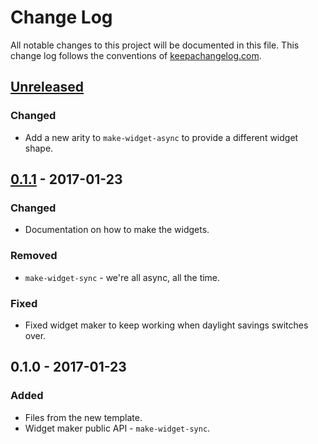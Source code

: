 # Change Log
All notable changes to this project will be documented in this file. This change log follows the conventions of [keepachangelog.com](http://keepachangelog.com/).

## [Unreleased]
### Changed
- Add a new arity to `make-widget-async` to provide a different widget shape.

## [0.1.1] - 2017-01-23
### Changed
- Documentation on how to make the widgets.

### Removed
- `make-widget-sync` - we're all async, all the time.

### Fixed
- Fixed widget maker to keep working when daylight savings switches over.

## 0.1.0 - 2017-01-23
### Added
- Files from the new template.
- Widget maker public API - `make-widget-sync`.

[Unreleased]: https://github.com/your-name/bikepoints/compare/0.1.1...HEAD
[0.1.1]: https://github.com/your-name/bikepoints/compare/0.1.0...0.1.1
